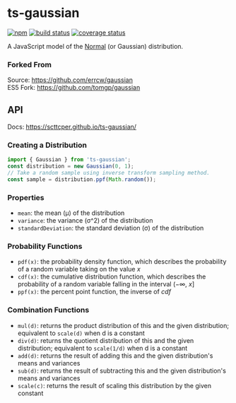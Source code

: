 # ts-gaussian

[![npm](https://img.shields.io/npm/v/ts-gaussian.svg?maxAge=3600)](https://www.npmjs.com/package/ts-gaussian)
[![build status](https://img.shields.io/travis/scttcper/ts-gaussian.svg)](https://travis-ci.org/scttcper/ts-gaussian)
[![coverage status](https://codecov.io/gh/scttcper/ts-gaussian/branch/master/graph/badge.svg)](https://codecov.io/gh/scttcper/ts-gaussian)

A JavaScript model of the [Normal](http://en.wikipedia.org/wiki/Normal_distribution)
(or Gaussian) distribution.

### Forked From
Source: https://github.com/errcw/gaussian  
ES5 Fork: https://github.com/tomgp/gaussian  

## API
Docs: https://scttcper.github.io/ts-gaussian/

### Creating a Distribution
```ts
import { Gaussian } from 'ts-gaussian';
const distribution = new Gaussian(0, 1);
// Take a random sample using inverse transform sampling method.
const sample = distribution.ppf(Math.random());
```

### Properties
- `mean`: the mean (μ) of the distribution
- `variance`: the variance (σ^2) of the distribution
- `standardDeviation`: the standard deviation (σ) of the distribution

### Probability Functions
- `pdf(x)`: the probability density function, which describes the probability
  of a random variable taking on the value _x_
- `cdf(x)`: the cumulative distribution function, which describes the
  probability of a random variable falling in the interval (−∞, _x_]
- `ppf(x)`: the percent point function, the inverse of _cdf_

### Combination Functions
- `mul(d)`: returns the product distribution of this and the given distribution; equivalent to `scale(d)` when d is a constant
- `div(d)`: returns the quotient distribution of this and the given distribution; equivalent to `scale(1/d)` when d is a constant
- `add(d)`: returns the result of adding this and the given distribution's means and variances
- `sub(d)`: returns the result of subtracting this and the given distribution's means and variances
- `scale(c)`: returns the result of scaling this distribution by the given constant
